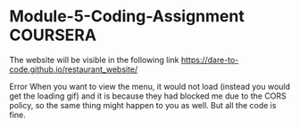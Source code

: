 # Module-5-Coding-Assignment COURSERA

The website will be visible in the following link
https://dare-to-code.github.io/restaurant_website/

Error
When you want to view the menu, it would not load (instead you would get the loading gif) and it is because they had blocked me due to the CORS policy, so the same thing might  happen to you as well. But all the code is fine.
